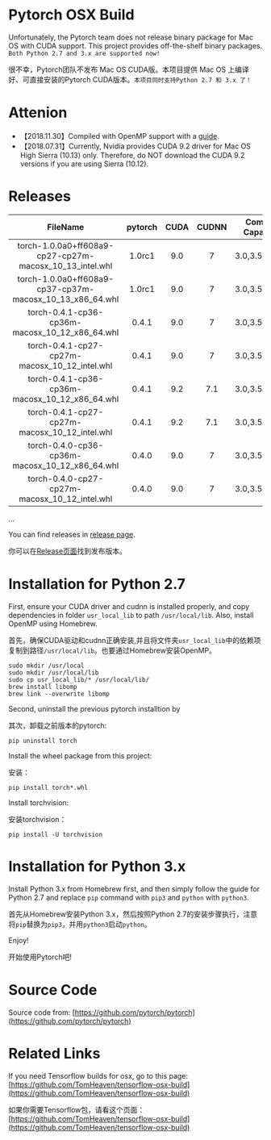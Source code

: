 # Pytorch OSX Build

Unfortunately, the Pytorch team does not release binary package for Mac OS with CUDA support. This project provides off-the-shelf binary packages. ``Both Python 2.7 and 3.x are supported now!``


很不幸，Pytorch团队不发布 Mac OS CUDA版。本项目提供 Mac OS 上编译好、可直接安装的Pytorch CUDA版本。``本项目同时支持Python 2.7 和 3.x 了！``

# Attenion
+ 【2018.11.30】Compiled with OpenMP support with a [guide](https://github.com/TomHeaven/pytorch-osx-build/blob/master/BuildInstractions-1.0rc1.md).
+ 【2018.07.31】Currently, Nvidia provides CUDA 9.2 driver for Mac OS High Sierra (10.13) only. Therefore, do NOT download the CUDA 9.2 versions if you are using Sierra (10.12).


# Releases

| FileName | pytorch | CUDA | CUDNN | Compute Capability | Compilation Time |
|:--:|:--:|:--:|:--:|:--:|:--:|
| torch-1.0.0a0+ff608a9-cp27-cp27m-macosx\_10\_13_intel.whl | 1.0rc1 | 9.0 | 7 | 3.0,3.5,5.2,6.1 | 2018-11-30 |
| torch-1.0.0a0+ff608a9-cp37-cp37m-macosx\_10\_13\_x86\_64.whl | 1.0rc1 | 9.0 | 7 | 3.0,3.5,5.2,6.1 | 2018-11-30 |
| torch-0.4.1-cp36-cp36m-macosx\_10\_12\_x86\_64.whl | 0.4.1 | 9.0 | 7 | 3.0,3.5,5.2,6.1 | 2018-08-01 |
| torch-0.4.1-cp27-cp27m-macosx\_10\_12_intel.whl | 0.4.1 | 9.0 | 7 | 3.0,3.5,5.2,6.1 | 2018-08-01 |
| torch-0.4.1-cp36-cp36m-macosx\_10\_12\_x86\_64.whl | 0.4.1 | 9.2 | 7.1 | 3.0,3.5,5.2,6.1 | 2018-07-30 |
| torch-0.4.1-cp27-cp27m-macosx\_10\_12_intel.whl | 0.4.1 | 9.2 | 7.1 | 3.0,3.5,5.2,6.1 | 2018-07-30 |
| torch-0.4.0-cp36-cp36m-macosx\_10\_12\_x86\_64.whl | 0.4.0 | 9.0 | 7 | 3.0,3.5,5.2,6.1 | 2018-06-08 |
| torch-0.4.0-cp27-cp27m-macosx\_10\_12_intel.whl | 0.4.0 | 9.0 | 7 | 3.0,3.5,5.2,6.1 | 2018-06-08 |
...

You can find releases in  [release page](https://github.com/TomHeaven/pytorch-osx-build/releases).

你可以在[Release页面](https://github.com/TomHeaven/pytorch-osx-build/releases)找到发布版本。


# Installation for Python 2.7

First, ensure your CUDA driver and cudnn is installed properly, and copy dependencies in folder `usr_local_lib` to path `/usr/local/lib`. Also, install OpenMP using Homebrew.

首先，确保CUDA驱动和cudnn正确安装,并且将文件夹`usr_local_lib`中的依赖项复制到路径`/usr/local/lib`。也要通过Homebrew安装OpenMP。

```
sudo mkdir /usr/local
sudo mkdir /usr/local/lib
sudo cp usr_local_lib/* /usr/local/lib/
brew install libomp
brew link --overwrite libomp
```


Second, uninstall the previous pytorch installtion by

其次，卸载之前版本的pytorch:

```
pip uninstall torch
```

Install the wheel package from this project:

安装：

```
pip install torch*.whl
```

Install torchvision:

安装torchvision：
```
pip install -U torchvision
```

# Installation for Python 3.x

Install Python 3.x from Homebrew first, and then simply follow the guide for Python 2.7 and replace `pip` command with `pip3` and `python` with `python3`.

首先从Homebrew安装Python 3.x，然后按照Python 2.7的安装步骤执行，注意将`pip`替换为`pip3`，并用`python3`启动`python`。



Enjoy!

开始使用Pytorch吧!


# Source Code

Source code from: [https://github.com/pytorch/pytorch](https://github.com/pytorch/pytorch)

# Related Links

If you need Tensorflow builds for osx, go to this page: [https://github.com/TomHeaven/tensorflow-osx-build](https://github.com/TomHeaven/tensorflow-osx-build)

如果你需要Tensorflow包，请看这个页面：[https://github.com/TomHeaven/tensorflow-osx-build](https://github.com/TomHeaven/tensorflow-osx-build)